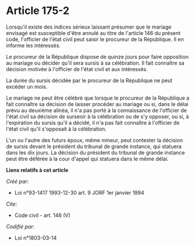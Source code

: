 # Article 175-2

Lorsqu'il existe des indices sérieux laissant présumer que le mariage envisagé est susceptible d'être annulé au titre de
l'article 146 du présent code, l'officier de l'état civil peut saisir le procureur de la République. Il en informe les
intéressés.

Le procureur de la République dispose de quinze jours pour faire opposition au mariage ou décider qu'il sera sursis à sa
célébration. Il fait connaître sa décision motivée à l'officier de l'état civil et aux intéressés.

La durée du sursis décidée par le procureur de la République ne peut excéder un mois.

Le mariage ne peut être célébré que lorsque le procureur de la République a fait connaître sa décision de laisser procéder au
mariage ou si, dans le délai prévu au deuxième alinéa, il n'a pas porté à la connaissance de l'officier de l'état civil sa
décision de surseoir à la célébration ou de s'y opposer, ou si, à l'expiration du sursis qu'il a décidé, il n'a pas fait
connaître à l'officier de l'état civil qu'il s'opposait à la célébration.

L'un ou l'autre des futurs époux, même mineur, peut contester la décision de sursis devant le président du tribunal de grande
instance, qui statuera dans les dix jours. La décision du président du tribunal de grande instance peut être déférée à la
cour d'appel qui statuera dans le même délai.

**Liens relatifs à cet article**

_Créé par_:

  - Loi n°93-1417 1993-12-30 art. 9 JORF 1er janvier 1994

_Cite_:

  - Code civil - art. 146 (V)

_Codifié par_:

  - Loi n°1803-03-14
